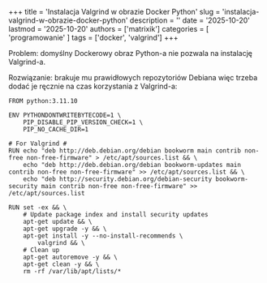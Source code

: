 +++
title = 'Instalacja Valgrind w obrazie Docker Python'
slug = 'instalacja-valgrind-w-obrazie-docker-python'
description = ''
date = '2025-10-20'
lastmod = '2025-10-20'
authors = ['matrixik']
categories = [
  'programowanie'
]
tags = ['docker', 'valgrind']
+++

Problem: domyślny Dockerowy obraz Python-a nie pozwala na instalację Valgrind-a.

Rozwiązanie: brakuje mu prawidłowych repozytoriów Debiana więc trzeba dodać je ręcznie na czas korzystania z Valgrind-a:

```docker
FROM python:3.11.10

ENV PYTHONDONTWRITEBYTECODE=1 \
    PIP_DISABLE_PIP_VERSION_CHECK=1 \
    PIP_NO_CACHE_DIR=1

# For Valgrind #
RUN echo "deb http://deb.debian.org/debian bookworm main contrib non-free non-free-firmware" > /etc/apt/sources.list && \
    echo "deb http://deb.debian.org/debian bookworm-updates main contrib non-free non-free-firmware" >> /etc/apt/sources.list && \
    echo "deb http://security.debian.org/debian-security bookworm-security main contrib non-free non-free-firmware" >> /etc/apt/sources.list

RUN set -ex && \
    # Update package index and install security updates
    apt-get update && \
    apt-get upgrade -y && \
    apt-get install -y --no-install-recommends \
        valgrind && \
    # Clean up
    apt-get autoremove -y && \
    apt-get clean -y && \
    rm -rf /var/lib/apt/lists/*
```
